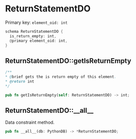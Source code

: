 # ReturnStatementDO

Primary key: `element_oid: int`

```rust
schema ReturnStatementDO {
  is_return_empty: int,
  @primary element_oid: int,
}
```
## ReturnStatementDO::getIsReturnEmpty

```java
/**
* @brief gets the is return empty of this element.
* @return int
*/
```
```rust
pub fn getIsReturnEmpty(self: ReturnStatementDO) -> int;
```
## ReturnStatementDO::\_\_all\_\_

Data constraint method.

```rust
pub fn __all__(db: PythonDB) -> *ReturnStatementDO;
```
